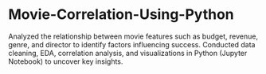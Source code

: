 # Movie-Correlation-Using-Python
Analyzed the relationship between movie features such as budget, revenue, genre, and director to identify factors influencing success. Conducted data cleaning, EDA, correlation analysis, and visualizations in Python (Jupyter Notebook) to uncover key insights.
